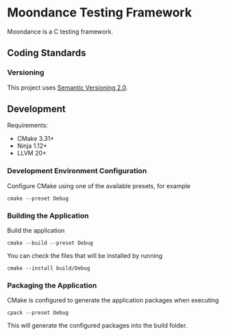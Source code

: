 # Moondance Testing Framework

Moondance is a C testing framework.

## Coding Standards

### Versioning

This project uses [Semantic Versioning 2.0](https://semver.org/spec/v2.0.0.html).

## Development

Requirements:

* CMake 3.31+
* Ninja 1.12+
* LLVM 20+

### Development Environment Configuration

Configure CMake using one of the available presets, for example

```
cmake --preset Debug
```

### Building the Application

Build the application

```
cmake --build --preset Debug
```

You can check the files that will be installed by running

```
cmake --install build/Debug
```

### Packaging the Application

CMake is configured to generate the application packages when executing

```
cpack --preset Debug
```

This will generate the configured packages into the build folder.
